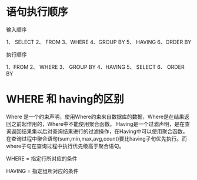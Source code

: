 # 语句执行顺序

输入顺序

1、 SELECT   2、 FROM  3、WHERE  4、GROUP BY 5、 HAVING 6、ORDER BY

执行顺序

1、FROM  2、 WHERE 3、 GROUP BY  4、HAVING 5、 SELECT 6、 ORDER BY

# WHERE 和 having的区别

Where 是一个约束声明，使用Where约束来自数据库的数据，Where是在结果返回之前起作用的，Where中不能使用聚合函数。  Having是一个过滤声明，是在查询返回结果集以后对查询结果进行的过滤操作，在Having中可以使用聚合函数。  在查询过程中聚合语句(sum,min,max,avg,count)要比having子句优先执行。而where子句在查询过程中执行优先级高于聚合语句。

WHERE = 指定行所对应的条件

HAVING = 指定组所对应的条件

#